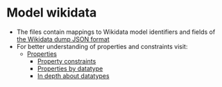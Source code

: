 # Model wikidata

- The files contain mappings to Wikidata model identifiers and fields of [the Wikidata dump JSON format](https://doc.wikimedia.org/Wikibase/master/php/docs_topics_json.html)
- For better understanding of properties and constraints visit:
    - [Properties](https://www.wikidata.org/wiki/Help:Properties)
        - [Property constraints](https://www.wikidata.org/wiki/Help:Property_constraints_portal)
        - [Properties by datatype](https://www.wikidata.org/wiki/Special:ListDatatypes)
        - [In depth about datatypes](https://www.wikidata.org/wiki/Help:Data_type)
